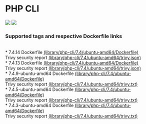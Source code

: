 # PHP CLI
[![](https://images.microbadger.com/badges/image/antonchernik/php-cli.svg)](https://microbadger.com/images/antonchernik/php-cli)
[![](https://images.microbadger.com/badges/version/antonchernik/php-cli.svg)](https://microbadger.com/images/antonchernik/php-cli)
### Supported tags and respective Dockerfile links
<br/>* 7.4.14 Dockerfile [(library/php-cli/7.4/ubuntu-amd64/Dockerfile)](https://github.com/antonchernik/docker/blob/php-cli-7.4.14-ubuntu-amd64/library/php-cli/7.4/ubuntu-amd64/Dockerfile)<br />Trivy security report [(library/php-cli/7.4/ubuntu-amd64/trivy.json)](https://github.com/antonchernik/docker/blob/php-cli-7.4.14-ubuntu-amd64/library/php-cli/7.4/ubuntu-amd64/trivy.json)<br />* 7.4.13 Dockerfile [(library/php-cli/7.4/ubuntu-amd64/Dockerfile)](https://github.com/antonchernik/docker/blob/php-cli-7.4.13-ubuntu-amd64/library/php-cli/7.4/ubuntu-amd64/Dockerfile)<br />Trivy security report [(library/php-cli/7.4/ubuntu-amd64/trivy.json)](https://github.com/antonchernik/docker/blob/php-cli-7.4.13-ubuntu-amd64/library/php-cli/7.4/ubuntu-amd64/trivy.json)<br />* 7.4.9-ubuntu-amd64 Dockerfile [(library/php-cli/7.4/ubuntu-amd64/Dockerfile)](https://github.com/antonchernik/docker/blob/php-cli-v7.4.9/library/php-cli/7.4/ubuntu-amd64/Dockerfile)<br />Trivy security report [(library/php-cli/7.4/ubuntu-amd64/trivy.txt)](https://github.com/antonchernik/docker/blob/php-cli-v7.4.9/library/php-cli/7.4/ubuntu-amd64/trivy.txt)<br />* 7.4.5-ubuntu-amd64 Dockerfile [(library/php-cli/7.4/ubuntu-amd64/Dockerfile)](https://github.com/antonchernik/docker/blob/php-cli-v7.4.5/library/php-cli/7.4/ubuntu-amd64/Dockerfile)<br />Trivy security report [(library/php-cli/7.4/ubuntu-amd64/trivy.txt)](https://github.com/antonchernik/docker/blob/php-cli-v7.4.5/library/php-cli/7.4/ubuntu-amd64/trivy.txt)<br />* 7.4.3-ubuntu-amd64 Dockerfile [(library/php-cli/7.4/ubuntu-amd64/Dockerfile)](https://github.com/antonchernik/docker/blob/php-cli-v7.4.3/library/php-cli/7.4/ubuntu-amd64/Dockerfile)<br />Trivy security report [(library/php-cli/7.4/ubuntu-amd64/trivy.txt)](https://github.com/antonchernik/docker/blob/php-cli-v7.4.3/library/php-cli/7.4/ubuntu-amd64/trivy.txt)<br />